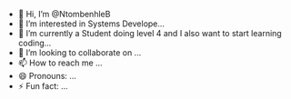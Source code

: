 - 👋 Hi, I’m @NtombenhleB
- 👀 I’m interested in Systems Develope...
- 🌱 I’m currently a Student doing level 4 and I also want to start learning coding...
- 💞️ I’m looking to collaborate on ...
- 📫 How to reach me ...
- 😄 Pronouns: ...
- ⚡ Fun fact: ...

<!---
NtombenhleB/NtombenhleB is a ✨ special ✨ repository because its `README.md` (this file) appears on your GitHub profile.
You can click the Preview link to take a look at your changes.
--->

